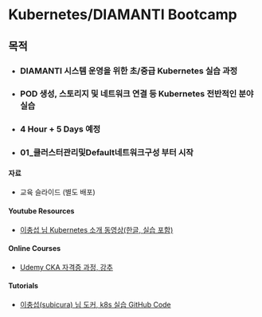 # Kubernetes/DIAMANTI Bootcamp

## 목적

- ### DIAMANTI 시스템 운영을 위한 초/중급 Kubernetes 실습 과정
- ### POD 생성, 스토리지 및 네트워크 연결 등 Kubernetes 전반적인 분야 실습
- ### 4 Hour + 5 Days 예정
- ### 01_클러스터관리및Default네트워크구성 부터 시작

#### 자료

  * 교육 슬라이드 (별도 배포)  

#### Youtube Resources
  * [이충섭 님 Kubernetes 소개 동영상(한글, 실습 포함)](https://youtu.be/WxzWXqTNdlw)

#### Online Courses
  * [Udemy CKA 자격증 과정, 강추](https://www.udemy.com/course/certified-kubernetes-administrator-with-practice-tests)


#### Tutorials
  * [이충섭(subicura) 님 도커, k8s 실습 GitHub Code](https://github.com/subicura/workshop-k8s-basic)
